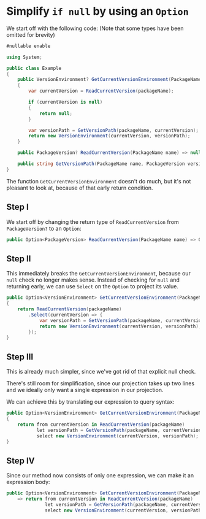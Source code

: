# Simplify `if null` by using an `Option`

We start off with the following code:
(Note that some types have been omitted for brevity)
```csharp
#nullable enable

using System;

public class Example
{
    public VersionEnvironment? GetCurrentVersionEnvironment(PackageName packageName)
    {
        var currentVersion = ReadCurrentVersion(packageName);

        if (currentVersion is null)
        {
            return null;
        }

        var versionPath = GetVersionPath(packageName, currentVersion);
        return new VersionEnvironment(currentVersion, versionPath);
    }

    public PackageVersion? ReadCurrentVersion(PackageName name) => null; // Real implementation omitted

    public string GetVersionPath(PackageName name, PackageVersion version) => null!; // Real implementation omitted
}
```

The function `GetCurrentVersionEnvironment` doesn't do much, but it's not pleasant to look at,
because of that early return condition.

## Step Ⅰ

We start off by changing the return type of `ReadCurrentVersion` from `PackageVersion?` to an `Option`:
```csharp
public Option<PackageVersion> ReadCurrentVersion(PackageName name) => Option.None<PackageVersion>(); // Real implementation omitted
```

## Step Ⅱ
This immediately breaks the `GetCurrentVersionEnvironment`, because our `null` check no longer makes sense.
Instead of checking for `null` and returning early, we can use `Select` on the `Option` to project its value.

```csharp
public Option<VersionEnvironment> GetCurrentVersionEnvironment(PackageName packageName)
{
    return ReadCurrentVersion(packageName)
        .Select(currentVersion => {
            var versionPath = GetVersionPath(packageName, currentVersion);
            return new VersionEnvironment(currentVersion, versionPath);
        });
}
```

## Step Ⅲ
This is already much simpler, since we've got rid of that explicit null check.

There's still room for simplification, since our projection takes up two lines and we ideally only want a single expression in our projection.

We can achieve this by translating our expression to query syntax:

```csharp
public Option<VersionEnvironment> GetCurrentVersionEnvironment(PackageName packageName)
{
    return from currentVersion in ReadCurrentVersion(packageName)
           let versionPath = GetVersionPath(packageName, currentVersion)
           select new VersionEnvironment(currentVersion, versionPath);
}
```

## Step Ⅳ
Since our method now consists of only one expression, we can make it an expression body:
```csharp
public Option<VersionEnvironment> GetCurrentVersionEnvironment(PackageName packageName)
    => return from currentVersion in ReadCurrentVersion(packageName)
              let versionPath = GetVersionPath(packageName, currentVersion)
              select new VersionEnvironment(currentVersion, versionPath);
```